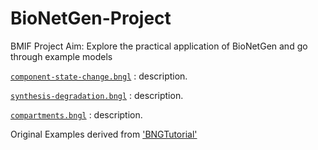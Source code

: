# BioNetGen-Project

BMIF Project Aim:
Explore the practical application of  BioNetGen and go through example models

[`component-state-change.bngl`](component-state-change.bngl)
: description.

[`synthesis-degradation.bngl`](examples/synthesis-degradation.bngl)
: description.

[`compartments.bngl`](examples/compartments.bngl)
: description.

Original Examples derived from ['BNGTutorial'](https://github.com/RuleWorld/BNGTutorial/blob/master/README.md)
